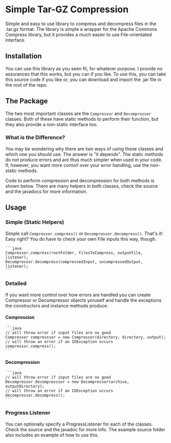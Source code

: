 # Simple Tar-GZ Compression
Simple and easy to use library to compress and decompress files in the .tar.gz format. The library is simple a
wrapper for the Apache Commons Compress library, but it provides a much easier to use File-orientated interface.

## Installation
You can use this library as you seen fit, for whatever purpose. I provide no assurances that this works, but you can
if you like. To use this, you can take this source code if you like or, you can download and import the .jar file in
the root of the repo.

## The Package
The two most important classes are the `Compressor` and `Decompressor` classes. Both of these have static methods
to perform their function, but they also provide a non-static interface too.

### What is the Difference?
You may be wondering why there are two ways of using these classes and which one you should use. The answer is "it 
depends". The static methods do not produce errors and are thus much simpler when used in your code. If, however, you
want more contorl over your error handling, use the non-static methods.

Code to perform compression and decompression for both methods is shown below. There are many helpers in both classes,
check the source and the javadocs for more information.

## Usage
### Simple (Static Helpers)
Simple call `Compressor.compress()` or `Decompressor.decompress()`. That's it! Easy right? You do have to check your
own File inputs this way, though.

    ```java
    Compressor.compress(rootFolder, filesToCompress, outputFile, listener);
    Decompressor.decompress(compressedInput, uncompressedOutput, listener);
    ```

### Detailed
If you want more control over how errors are handled you can create Compressor or Decompressor objects yoruself
and handle the exceptions the constructors and instance methods produce.

#### Compression

    ```java
    // will throw error if input files are no good
    Compressor compresssor = new Compressor(directory, directory, output); 
    // will throw an error if an IOException occurs
    compressor.compress();
    ```

#### Decompression

    ```java
    // will throw error if input files are no good
    Decompressor decompresssor = new Decompressor(archive, outputDirectory);
    // will throw an error if an IOException occurs
    decompressor.decompress();
    ```

### Progress Listener
You can optionally specify a ProgressListener for each of the classes. Check the source and the javadoc for more info.
The example source folder also includes an example of how to use this.
